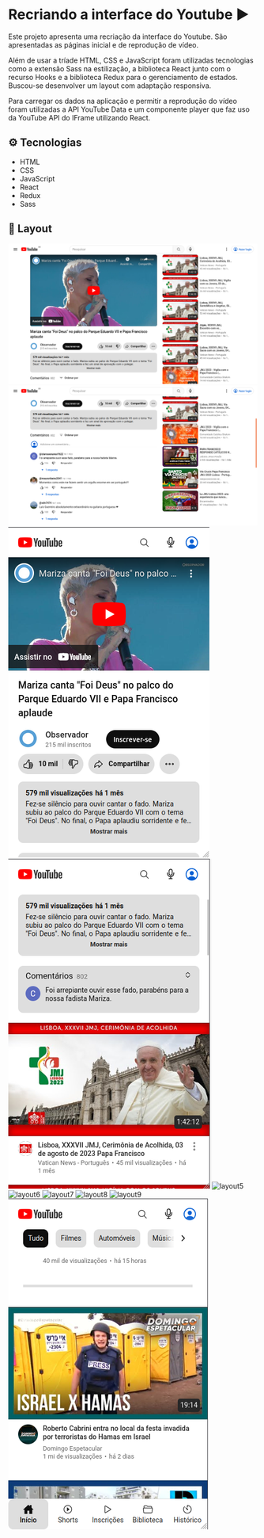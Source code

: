 # Recriando a interface do Youtube :arrow_forward:

Este projeto apresenta uma recriação da interface do Youtube. São apresentadas as páginas inicial e de reprodução de vídeo.

Além de usar a tríade HTML, CSS e JavaScript foram utilizadas tecnologias como a extensão Sass na estilização, a biblioteca React junto com o recurso Hooks e a biblioteca Redux para o gerenciamento de estados. Buscou-se desenvolver um layout com adaptação responsiva.

Para carregar os dados na aplicação e permitir a reprodução do vídeo foram utilizadas a API YouTube Data e um componente player que faz uso da YouTube API do IFrame utilizando React.


## :gear: Tecnologias

- HTML
- CSS
- JavaScript
- React
- Redux
- Sass

## :art: Layout

![layout1](img/layout1.png)
![layout2](img/layout2.png)
![layout3](img/layout3.png)
![layout4](img/layout4.png)
![layout5](img/layout5.png)
![layout6](img/layout6.png)
![layout7](img/layout7.png)
![layout8](img/layout8.png)
![layout9](img/layout9.png)
![layout10](img/layout10.png)
